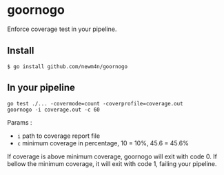 # goornogo

Enforce coverage test in your pipeline.

## Install

```text
$ go install github.com/newm4n/goornogo
```

## In your pipeline

```text
go test ./... -covermode=count -coverprofile=coverage.out
goornogo -i coverage.out -c 60
```

Params :

- `i` path to coverage report file
- `c` minimum coverage in percentage, 10 = 10%, 45.6 = 45.6% 

If coverage is above minimum coverage, goornogo will exit with code 0.
If bellow the minimum coverage, it will exit with code 1, failing your pipeline.